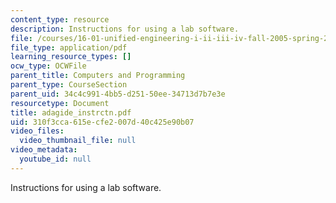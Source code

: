```yaml
---
content_type: resource
description: Instructions for using a lab software.
file: /courses/16-01-unified-engineering-i-ii-iii-iv-fall-2005-spring-2006/310f3cca615ecfe2007d40c425e90b07_adagide_instrctn.pdf
file_type: application/pdf
learning_resource_types: []
ocw_type: OCWFile
parent_title: Computers and Programming
parent_type: CourseSection
parent_uid: 34c4c991-4bb5-d251-50ee-34713d7b7e3e
resourcetype: Document
title: adagide_instrctn.pdf
uid: 310f3cca-615e-cfe2-007d-40c425e90b07
video_files:
  video_thumbnail_file: null
video_metadata:
  youtube_id: null
---
```

Instructions for using a lab software.

